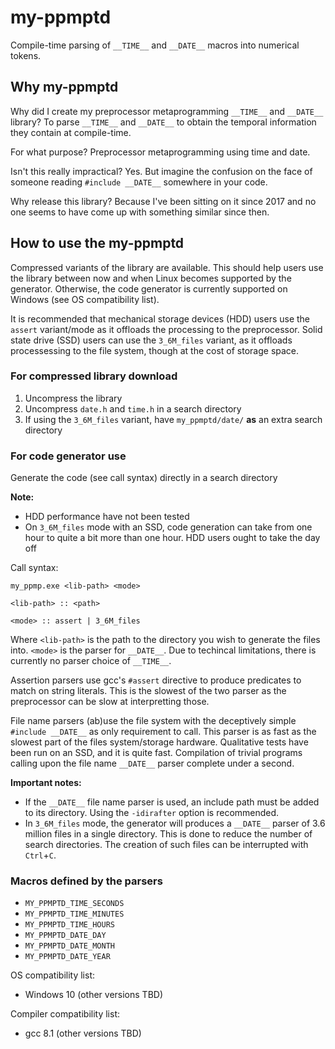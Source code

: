 # my-ppmptd
Compile-time parsing of `__TIME__` and `__DATE__` macros into numerical tokens.

## Why my-ppmptd
Why did I create my preprocessor metaprogramming `__TIME__` and `__DATE__` library? To parse `__TIME__` and `__DATE__` to obtain the temporal information they contain at compile-time.

For what purpose? Preprocessor metaprogramming using time and date.

Isn't this really impractical? Yes. But imagine the confusion on the face of someone reading `#include __DATE__` somewhere in your code.

Why release this library? Because I've been sitting on it since 2017 and no one seems to have come up with something similar since then.

## How to use the my-ppmptd
Compressed variants of the library are available. This should help users use the library between now and when Linux becomes supported by the generator. Otherwise, the code generator is currently supported on Windows (see OS compatibility list). 

It is recommended that mechanical storage devices (HDD) users use the `assert` variant/mode as it offloads the processing to the preprocessor. Solid state drive (SSD) users can use the `3_6M_files` variant, as it offloads processessing to the file system, though at the cost of storage space.

### For compressed library download
1. Uncompress the library
2. Uncompress `date.h` and `time.h` in a search directory
3. If using the `3_6M_files` variant, have `my_ppmptd/date/` **as** an extra search directory

### For code generator use
Generate the code (see call syntax) directly in a search directory

**Note:** 
- HDD performance have not been tested
- On `3_6M_files` mode with an SSD, code generation can take from one hour to quite a bit more than one hour. HDD users ought to take the day off

Call syntax:
  ```
  my_ppmp.exe <lib-path> <mode>
  
  <lib-path> :: <path>
    
  <mode> :: assert | 3_6M_files
  ```
  Where
    `<lib-path>` is the path to the directory you wish to generate the files into.
    `<mode>` is the parser for `__DATE__`. Due to techincal limitations, there is currently no parser choice of `__TIME__`. 
  
Assertion parsers use gcc's `#assert` directive to produce predicates to match on string literals. This is the slowest of the two parser as the preprocessor can be slow at interpretting those.

File name parsers (ab)use the file system with the deceptively simple `#include __DATE__` as only requirement to call. This parser is as fast as the slowest part of the files system/storage hardware. Qualitative tests have been run on an SSD, and it is quite fast. Compilation of trivial programs calling upon the file name `__DATE__` parser complete under a second. 

**Important notes:**
- If the `__DATE__` file name parser is used, an include path must be added to its directory. Using the `-idirafter` option is recommended.
- In `3_6M_files` mode, the generator will produces a `__DATE__` parser of 3.6 million files in a single directory. This is done to reduce the number of search directories. The creation of such files can be interrupted with `Ctrl`+`C`.

### Macros defined by the parsers
- `MY_PPMPTD_TIME_SECONDS`
- `MY_PPMPTD_TIME_MINUTES`
- `MY_PPMPTD_TIME_HOURS`
- `MY_PPMPTD_DATE_DAY`
- `MY_PPMPTD_DATE_MONTH`
- `MY_PPMPTD_DATE_YEAR`

OS compatibility list:
- Windows 10 (other versions TBD)

Compiler compatibility list:
- gcc 8.1 (other versions TBD)
